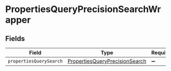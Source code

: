 # PropertiesQueryPrecisionSearchWrapper


## Fields

| Field                                                                                   | Type                                                                                    | Required                                                                                | Description                                                                             |
| --------------------------------------------------------------------------------------- | --------------------------------------------------------------------------------------- | --------------------------------------------------------------------------------------- | --------------------------------------------------------------------------------------- |
| `propertiesQuerySearch`                                                                 | [PropertiesQueryPrecisionSearch](../../models/shared/propertiesqueryprecisionsearch.md) | :heavy_minus_sign:                                                                      | N/A                                                                                     |